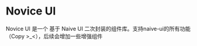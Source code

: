 <!--anchor:on-->

# Novice UI

Novice UI 是一个 基于 Naive UI 二次封装的组件库。支持naive-ui的所有功能（Copy >_<），后续会增加一些增强组件

